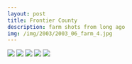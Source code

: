 ```yaml
---
layout: post
title: Frontier County
description: farm shots from long ago
img: /img/2003/2003_06_farm_4.jpg
---
```


<img class="col one center" src="{{ site.baseurl }}/img/2003/2003_06_farm_1.jpg">
<img class="col one center" src="{{ site.baseurl }}/img/2003/2003_06_farm_2.jpg">
<img class="col one center" src="{{ site.baseurl }}/img/2003/2003_06_farm_3.jpg">
<img class="col one center" src="{{ site.baseurl }}/img/2003/2003_06_farm_4.jpg">
<img class="col one center" src="{{ site.baseurl }}/img/2003/2003_06_farm_5.jpg">

